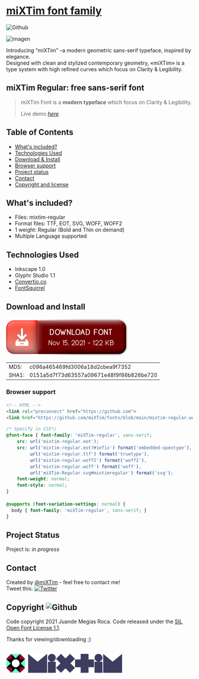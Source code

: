 # [miXTim font family](https://github.com/miXTim)
![Github](https://img.shields.io/github/v/release/mixtim/fonts?logo=miXTim)

![imagen](https://user-images.githubusercontent.com/82184200/144589137-7b859b6e-ebba-4b67-bcfc-82a81ef0db05.png)

<!--img alt="mixtim regular demo" src="./extras/mixtim-regular-demo.png" width="452" height="454" /-->

Introducing “miXTim” –a modern geometric sans-serif typeface, inspired by elegance.<br>
Designed with clean and stylized contemporary geometry, «miXTim» is a type system with high refined curves which focus on Clarity & Legibility.

## miXTim Regular: free sans-serif font
> miXTim Font is a **modern typeface** which focus on Clarity & Legibility.<br>
> 
> Live demo [_here_](https://mixtim.github.io/mixtim-font/index.html).

## Table of Contents
* [What's included?](#What's-included?)
* [Technologies Used](#technologies-used)
* [Download & Install](#download-and-install)
* [Browser support](#browser-support)
* [Project status](#project-status)
* [Contact](#contact)
* [Copyright and license](#copyright-and-license)

## What's included?
- Files: mixtim-regular
- Format files: TTF, EOT, SVG, WOFF, WOFF2
- 1 weight: Regular (Bold and Thin on demand)
- Multiple Language supported

## Technologies Used
- Inkscape 1.0
- Glyphr Studio 1.1
- [Convertio.co](https://convertio.co/)
- [FontSquirrel](https://www.fontsquirrel.com/tools/webfont-generator)

## Download and Install
<a href="https://github.com/miXTim/fonts/archive/refs/tags/v1.0.0.zip"><img alt="download font - November 15, 2021 - 122 KB (125.565 bytes)" src="./extras/dl_en.png" width="330" height="104"></a>
<br />
<table>
  <tr>
    <td>MD5:</td>
    <td>c096a465469fd3006a18d2cbea9f7352</td>
  </tr>
  <tr>
    <td>SHA1:</td>
    <td>0151a5d7f73d63557a09671e48f9f86b826be720</td>
  </tr>
</table>

### Browser support
```html
<!-- HTML -->
<link rel="preconnect" href="https://github.com">
<link href="https://github.com/miXTim/fonts/blob/main/mixtim-regular.woff">
```

```css
/* Specify in CSS*/
@font-face { font-family: 'miXTim-regular', sans-serif;
    src: url('mixtim-regular.eot');
    src: url('mixtim-regular.eot?#iefix') format('embedded-opentype'),
         url('mixtim-regular.ttf') format('truetype'),
         url('mixtim-regular.woff2') format('woff2'),
         url('mixtim-regular.woff') format('woff'),
         url('miXTim-Regular.svg#mixtimregular') format('svg');
    font-weight: normal;
    font-style: normal;
}

@supports (font-variation-settings: normal) {
  body { font-family: 'miXTim-regular', sans-serif; }
}
```

## Project Status
Project is: _in progress_

## Contact
Created by [@miXTim](https://twitter.com/juande4u/) - feel free to contact me!<br />
Tweet this: <a href="https://twitter.com/intent/tweet?text=NEW Font Released! Introducing miXTim Regular, a modern geometric and humanist sans-serif typeface which focus on Clarity and Legibility. Check it out! https%3A%2F%2Fgithub.com%2FmiXTim%2Ffonts" title="Twitter" target="_blank">
  ![Twitter](https://img.shields.io/twitter/url?style=social&url=https%3A%2F%2Fgithub.com%2FmiXTim%2Ffonts)
</a>

## Copyright ![Github](https://img.shields.io/static/v1?label=license&message=SIL&nbsp;1.1&color=orange)
Code copyright 2021 Juande Megias Roca. Code released under the [SIL Open Font License 1.1](https://github.com/miXTim/fonts/blob/main/LICENSE).

Thanks for viewing/downloading ;)

<br>
<img alt="logotipo" src="./extras/logo.svg" width="313" height="51">
